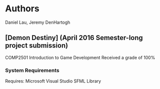 # Authors
Daniel Lau, Jeremy DenHartogh

## [Demon Destiny] (April 2016 Semester-long project submission)
COMP2501 Introduction to Game Development
Received a grade of 100%

### System Requirements
Requires:
Microsoft Visual Studio
SFML Library
